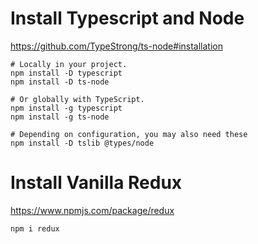 # Install Typescript and Node
https://github.com/TypeStrong/ts-node#installation

```shell
# Locally in your project.
npm install -D typescript
npm install -D ts-node

# Or globally with TypeScript.
npm install -g typescript
npm install -g ts-node

# Depending on configuration, you may also need these
npm install -D tslib @types/node
```

# Install Vanilla Redux
https://www.npmjs.com/package/redux

```shell
npm i redux
```
